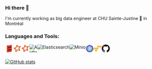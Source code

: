 ### Hi there 👋

I'm currently working as big data engineer at CHU Sainte-Justine :hospital: in Montréal
<br />

### Languages and Tools:
<img align="left" alt="Scala" width="26px" height="26px" src="https://raw.githubusercontent.com/devicons/devicon/master/icons/scala/scala-original.svg" />
<img align="left" alt="Spark" width="26px" height="26px" src="https://raw.githubusercontent.com/botekchristophe/botekchristophe/main/Apache%20Spark-logo.svg" />
<img align="left" alt="DeltaLake" width="26px" height="26px" src="https://raw.githubusercontent.com/botekchristophe/botekchristophe/main/Apache%20Spark-logo.svg" />
<img align="left" alt="Airflow" width="26px" height="26px" src="https://airflow.apache.org/docs/apache-airflow/stable/_images/pin_large.png" />
<img align="left" alt="Elasticsearch" height="26px" src="https://static-www.elastic.co/v3/assets/bltefdd0b53724fa2ce/blt5a54f1ac0a58f1a1/5ea8c80f4d8c1963bdceefef/brand-elastic-glyph-220x130.svg" />
<img align="left" alt="Minio" height="26px" src="https://min.io/resources/img/logo/MINIO_Bird.png" />
<img align="left" alt="Kubernetes" width="26px" src="https://raw.githubusercontent.com/devicons/devicon/master/icons/kubernetes/kubernetes-plain.svg" />
<img align="left" alt="AWS" width="26px" src="https://raw.githubusercontent.com/devicons/devicon/master/icons/amazonwebservices/amazonwebservices-original.svg" />
<img align="left" alt="GitHub" width="26px" src="https://raw.githubusercontent.com/github/explore/78df643247d429f6cc873026c0622819ad797942/topics/github/github.png" />

<br />
<br />

[![GitHub stats](https://github-readme-stats.vercel.app/api?username=botekchristophe&show_icons=true&theme=dark)](https://github.com/anuraghazra/github-readme-stats)


<!--
**botekchristophe/botekchristophe** is a ✨ _special_ ✨ repository because its `README.md` (this file) appears on your GitHub profile.

Here are some ideas to get you started:

- 🔭 I’m currently working on ...
- 🌱 I’m currently learning ...
- 👯 I’m looking to collaborate on ...
- 🤔 I’m looking for help with ...
- 💬 Ask me about ...
- 📫 How to reach me: ...
- 😄 Pronouns: ...
- ⚡ Fun fact: ...
-->
